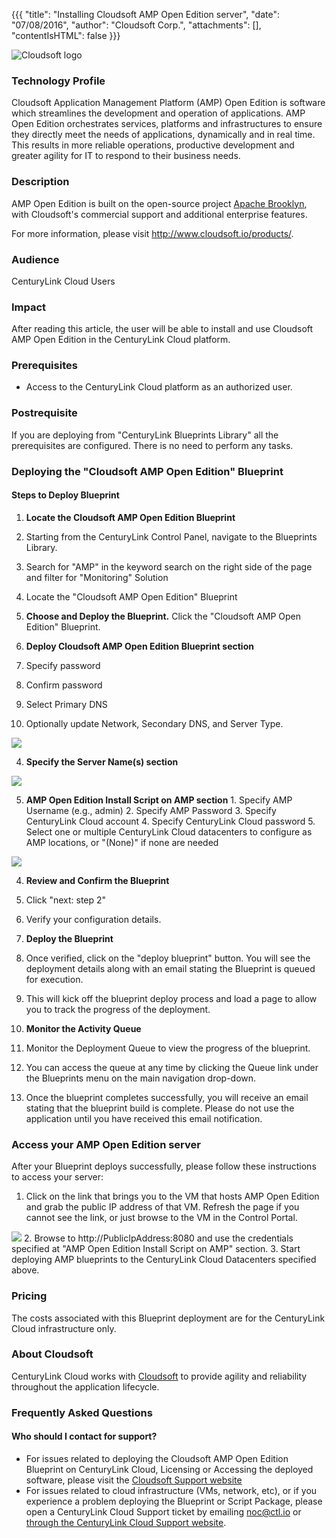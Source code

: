{{{
  "title": "Installing Cloudsoft AMP Open Edition server",
  "date": "07/08/2016",
  "author": "Cloudsoft Corp.",
  "attachments": [],
  "contentIsHTML": false
}}}

![Cloudsoft logo](../../images/cloudsoft/cloudsoft-logo.jpg)

### Technology Profile
Cloudsoft Application Management Platform (AMP) Open Edition is software which streamlines the development and operation of applications. AMP Open Edition orchestrates services, platforms and infrastructures to ensure they directly meet the needs of applications, dynamically and in real time. This results in more reliable operations, productive development and greater agility for IT to respond to their business needs.

### Description
AMP Open Edition is built on the open-source project [Apache Brooklyn](https://brooklyn.apache.org), with Cloudsoft's commercial support and additional enterprise features.

For more information, please visit http://www.cloudsoft.io/products/.

### Audience
CenturyLink Cloud Users

### Impact
After reading this article, the user will be able to install and use Cloudsoft AMP Open Edition in the CenturyLink Cloud platform.

### Prerequisites
- Access to the CenturyLink Cloud platform as an authorized user.

### Postrequisite
If you are deploying from "CenturyLink Blueprints Library" all the prerequisites are configured. There is no need to perform any tasks.


### Deploying the "Cloudsoft AMP Open Edition" Blueprint

#### Steps to Deploy Blueprint
1. **Locate the Cloudsoft AMP Open Edition Blueprint**
  1. Starting from the CenturyLink Control Panel, navigate to the Blueprints Library.
  2. Search for "AMP" in the keyword search on the right side of the page and filter for "Monitoring" Solution
  3. Locate the "Cloudsoft AMP Open Edition" Blueprint

2. **Choose and Deploy the Blueprint.**
  Click the "Cloudsoft AMP Open Edition" Blueprint.

3. **Deploy Cloudsoft AMP Open Edition Blueprint section**
  1. Specify password
  2. Confirm password
  3. Select Primary DNS
  4. Optionally update Network, Secondary DNS, and Server Type.
<img src="../../images/cloudsoft/amp320-customise-1.png">

  4. **Specify the Server Name(s) section**
<img src="../../images/cloudsoft/amp320-customise-server-name.png">

  5. **AMP Open Edition Install Script on AMP section**
    1. Specify AMP Username (e.g., admin)
    2. Specify AMP Password
    3. Specify CenturyLink Cloud account
    4. Specify CenturyLink Cloud password
    5. Select one or multiple CenturyLink Cloud datacenters to configure as
       AMP locations, or "(None)" if none are needed
<img src="../../images/cloudsoft/amp320-customise-install-script.png">

4. **Review and Confirm the Blueprint**
  1. Click "next: step 2"
  2. Verify your configuration details.

5. **Deploy the Blueprint**
  1. Once verified, click on the "deploy blueprint" button. You will see the deployment details along with an email stating the Blueprint is queued for execution.
  2. This will kick off the blueprint deploy process and load a page to allow you to track the progress of the deployment.

6. **Monitor the Activity Queue**
  1. Monitor the Deployment Queue to view the progress of the blueprint.
  2. You can access the queue at any time by clicking the Queue link under the Blueprints menu on the main navigation drop-down.
  3. Once the blueprint completes successfully, you will receive an email stating that the blueprint build is complete. Please do not use the application until you have received this email notification.


### Access your AMP Open Edition server
After your Blueprint deploys successfully, please follow these instructions to access your server:

1. Click on the link that brings you to the VM that hosts AMP Open Edition and grab the public IP address of that VM. Refresh the page if you cannot see the link, or just browse to the VM in the Control Portal.
<img src="../../images/cloudsoft/amp320-deployment.png">
2. Browse to http://PublicIpAddress:8080 and use the credentials specified at "AMP Open Edition Install Script on AMP" section.
3. Start deploying AMP blueprints to the CenturyLink Cloud Datacenters specified above.

### Pricing
The costs associated with this Blueprint deployment are for the CenturyLink Cloud infrastructure only.

### About Cloudsoft
CenturyLink Cloud works with [Cloudsoft](http://www.cloudsoft.io) to provide agility and reliability throughout the application lifecycle.

### Frequently Asked Questions

#### Who should I contact for support?
* For issues related to deploying the Cloudsoft AMP Open Edition Blueprint on CenturyLink Cloud, Licensing or Accessing the deployed software, please visit the [Cloudsoft Support website](https://support.cloudsoft.io/)
* For issues related to cloud infrastructure (VMs, network, etc), or if you experience a problem deploying the Blueprint or Script Package, please open a CenturyLink Cloud Support ticket by emailing [noc@ctl.io](mailto:noc@ctl.io) or [through the CenturyLink Cloud Support website](https://t3n.zendesk.com/tickets/new).
